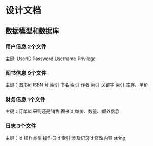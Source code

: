 # 设计文档

## 数据模型和数据库
### 用户信息 2个文件
主键: UserID
Password Username Privilege 
### 图书信息 9个文件
主键：图书id
ISBN 号 索引
书名 索引
作者 索引
关键字 索引
库存、单价
### 财务信息 1个文件
主键：订单id
采购还是销售
图书id 
单价、数量、额外信息
### 日志 3个文件
主键：id
操作类型
操作员id 索引
涉及记录id
修改内容 string
